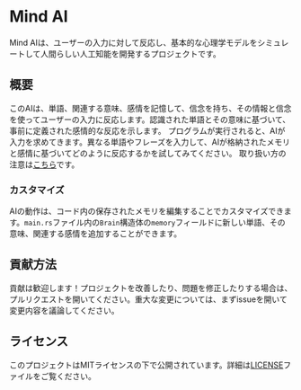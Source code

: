 # Mind AI

Mind AIは、ユーザーの入力に対して反応し、基本的な心理学モデルをシミュレートして人間らしい人工知能を開発するプロジェクトです。

## 概要

このAIは、単語、関連する意味、感情を記憶して、信念を持ち、その情報と信念を使ってユーザーの入力に反応します。認識された単語とその意味に基づいて、事前に定義された感情的な反応を示します。
プログラムが実行されると、AIが入力を求めてきます。異なる単語やフレーズを入力して、AIが格納されたメモリと感情に基づいてどのように反応するかを試してみてください。
取り扱い方の注意は[こちら](https://github.com/KajizukaTaichi/MindAI/wiki)です。

### カスタマイズ

AIの動作は、コード内の保存されたメモリを編集することでカスタマイズできます。`main.rs`ファイル内の`Brain`構造体の`memory`フィールドに新しい単語、その意味、関連する感情を追加することができます。

## 貢献方法

貢献は歓迎します！プロジェクトを改善したり、問題を修正したりする場合は、プルリクエストを開いてください。重大な変更については、まずissueを開いて変更内容を議論してください。

## ライセンス

このプロジェクトはMITライセンスの下で公開されています。詳細は[LICENSE](LICENSE)ファイルをご覧ください。
